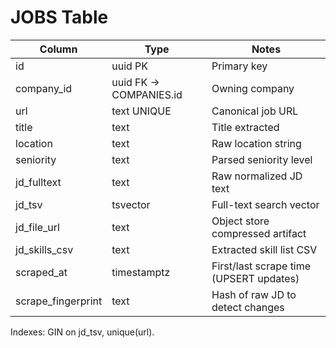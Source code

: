 # JOBS Table

| Column | Type | Notes |
|--------|------|-------|
| id | uuid PK | Primary key |
| company_id | uuid FK -> COMPANIES.id | Owning company |
| url | text UNIQUE | Canonical job URL |
| title | text | Title extracted |
| location | text | Raw location string |
| seniority | text | Parsed seniority level |
| jd_fulltext | text | Raw normalized JD text |
| jd_tsv | tsvector | Full-text search vector |
| jd_file_url | text | Object store compressed artifact |
| jd_skills_csv | text | Extracted skill list CSV |
| scraped_at | timestamptz | First/last scrape time (UPSERT updates) |
| scrape_fingerprint | text | Hash of raw JD to detect changes |

Indexes: GIN on jd_tsv, unique(url).